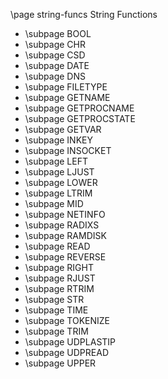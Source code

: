 \page string-funcs String Functions

- \subpage BOOL
- \subpage CHR
- \subpage CSD
- \subpage DATE
- \subpage DNS
- \subpage FILETYPE
- \subpage GETNAME
- \subpage GETPROCNAME
- \subpage GETPROCSTATE
- \subpage GETVAR
- \subpage INKEY
- \subpage INSOCKET
- \subpage LEFT
- \subpage LJUST
- \subpage LOWER
- \subpage LTRIM
- \subpage MID
- \subpage NETINFO
- \subpage RADIXS
- \subpage RAMDISK
- \subpage READ
- \subpage REVERSE
- \subpage RIGHT
- \subpage RJUST
- \subpage RTRIM
- \subpage STR
- \subpage TIME
- \subpage TOKENIZE
- \subpage TRIM
- \subpage UDPLASTIP
- \subpage UDPREAD
- \subpage UPPER

